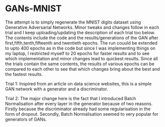 # GANs-MNIST
The  attempt is to simply regenerate the MNIST digits dataset using Generative Adversarial Networks. Minor tweaks and changes follow 
in each trial and I keep uploading/updating the description of each trial too below. The contents include the code and the 
results/generations of the GAN after first,fifth,tenth,fifteenth and twentieth epochs. The run couuld be extended to upto 400 
epochs as in the code but since I was implementing things on my laptop, I restricted myself to 20 epochs for faster results and to see
which implementation and minor changes lead to quickest results. Since all the trials contain the same contents, the results of various epochs can be compared to each other to see that which changes 
bring about the best and the fastest results.

Trial 1: Inspired from an article on data science websites, this is a simple GAN network with a generator and a discriminator. 

Trial 2: The major change here is the fact that I introduced Batch Normalisation after every layer in the generator because of two reasons.
Firstly because the discriminator already had some regularisation in the form of dropout. Secondly, Batch Normalisation seemed to very popular for generators of GANs.
